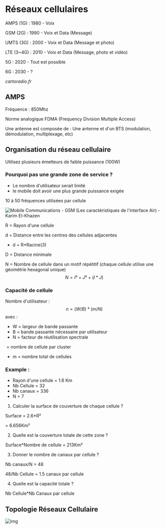 # Réseaux cellulaires

AMPS (1G) : 1980 - Voix

GSM (2G) : 1990 - Voix et Data (Message)

UMTS (3G) : 2000 - Voix et Data (Message et photo)

LTE (3~4G) : 2010 - Voix et Data (Message, photo et vidéo)

5G : 2020 - Tout est possible

6G : 2030 - ?

*cartoradio.fr*

[Atoll]: https://www.teleres.com.au/products/network-planning-design/atoll/	"Logiciel de mapping de fréquence pro"



## AMPS

Fréquence : 850Mhz

Norme analogique FDMA (Frequency Division Multiple Access)

Une antenne est composée de : Une antenne et d'un BTS (modulation, démodulation, multiplexage, etc)

## Organisation du réseau cellulaire

Utilisez plusieurs émetteurs de faible puissance (100W)

### Pourquoi pas une grande zone de service ?

- Le nombre d'utilisateur serait limité
- le mobile doit avoir une plus grande puissance exigée

10 à 50 fréquences utilisées par cellule

![Mobile Communications - GSM (Les caractéristiques de l'interface Air) -  Karim El-Khazen](https://encrypted-tbn0.gstatic.com/images?q=tbn:ANd9GcQ-veKAUzorJdTb21dMXpN_j8Gt5Ki7g-Jfsz0jSOT3jpV6KwC-lVaoUbQxuus7ijuVTew&usqp=CAU)

R = Rayon d'une cellule

d = Distance entre les centres des cellules adjacentes

- d = R*Racine(3)

D = Distance minimale

N = Nombre de cellule dans un motif répétitif (chaque cellule utilise une géométrie hexagonal unique)
$$
N = I²+J²+(I*J)
$$

### Capacité de cellule

Nombre d'utilisateur :
$$
n = (W/B)*(m/N)
$$
avec :

- W = largeur de bande passante
- B = bande passante nécessaire par utilisateur
- N = facteur de réutilisation spectrale

​           = nombre de cellule par cluster

- m = nombre total de cellules

### Example :

- Rayon d'une cellule = 1.6 Km
- Nb Cellule = 32
- Nb canaux = 336
- N = 7

1) Calculer la surface de couverture de chaque cellule ?

Surface = 2.6*R²

= 6.656Km²

2. Quelle est la couverture totale de cette zone ?

Surface*Nombre de cellule = 213Km²

3. Donner le nombre de canaux par cellule ?

Nb canaux/N = 48

48/Nb Cellule = 1.5 canaux par cellule

4. Quelle est la capacité totale ?

Nb Cellule*Nb Canaux par cellule

## Topologie Réseaux Cellulaire

![img](https://lafibre.info/images/3g/201210_architecture_reseau_mobile_orange.jpg)

[Topologie]: https://www.technologuepro.com/gsm/chapitre_2_GSM.htm


